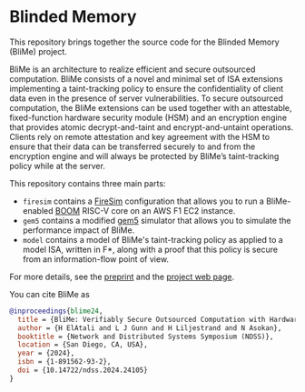 Blinded Memory
==============

This repository brings together the source code for the Blinded Memory (BliMe) project.

BliMe is an architecture to realize efficient and secure outsourced computation. BliMe consists of a novel and minimal set of ISA extensions implementing a taint-tracking policy to ensure the confidentiality of client data even in the presence of server vulnerabilities. To secure outsourced computation, the BliMe extensions can be used together with an attestable, fixed-function hardware security module (HSM) and an encryption engine that provides atomic decrypt-and-taint and encrypt-and-untaint operations. Clients rely on remote attestation and key agreement with the HSM to ensure that their data can be transferred securely to and from the encryption engine and will always be protected by BliMe’s taint-tracking policy while at the server.

This repository contains three main parts:

  - `firesim` contains a [FireSim](https://fires.im/) configuration that allows you to run a BliMe-enabled [BOOM](https://boom-core.org/) RISC-V core on an AWS F1 EC2 instance.
  - `gem5` contains a modified [gem5](https://www.gem5.org/) simulator that allows you to simulate the performance impact of BliMe.
  - `model` contains a model of BliMe's taint-tracking policy as applied to a model ISA, written in F*, along with a proof that this policy is secure from an information-flow point of view.

For more details, see the [preprint](https://arxiv.org/abs/2204.09649) and the [project web page](https://ssg-research.github.io/blime/).

You can cite BliMe as
```bibtex
@inproceedings{blime24,
  title = {BliMe: Verifiably Secure Outsourced Computation with Hardware-Enforced Taint Tracking},
  author = {H ElAtali and L J Gunn and H Liljestrand and N Asokan},
  booktitle = {Network and Distributed Systems Symposium (NDSS)},
  location = {San Diego, CA, USA},
  year = {2024},
  isbn = {1-891562-93-2},
  doi = {10.14722/ndss.2024.24105}
}
```
